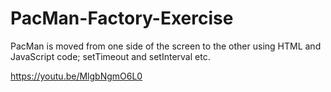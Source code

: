 # PacMan-Factory-Exercise

PacMan is moved from one side of the screen to the other using HTML and JavaScript code; setTimeout and setInterval etc.

https://youtu.be/MlgbNgmO6L0
